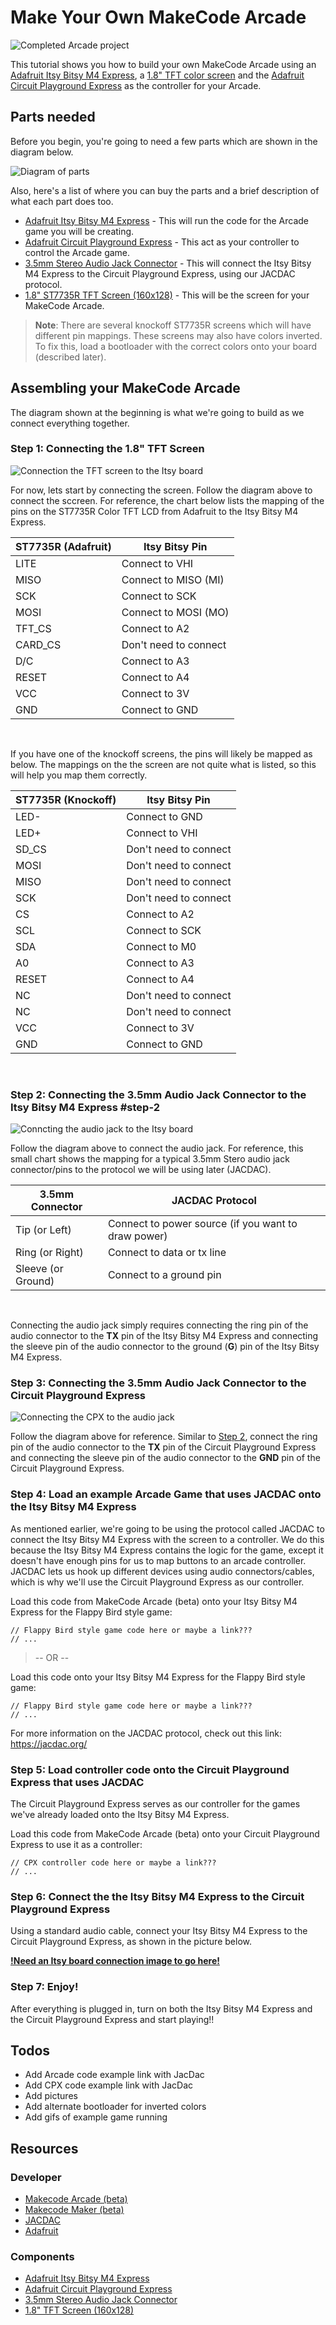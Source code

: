 # Make Your Own MakeCode Arcade

![Completed Arcade project](/static/tutorials/make-your-own-arcade/completed.png)

This tutorial shows you how to build your own MakeCode Arcade using an [Adafruit Itsy Bitsy M4 Express](https://www.adafruit.com/product/3800/), a [1.8" TFT color screen](https://www.adafruit.com/product/358/) and the [Adafruit Circuit Playground Express](https://www.adafruit.com/product/3333/) as the controller for your Arcade.

## Parts needed

Before you begin, you're going to need a few parts which are shown in the diagram below.

![Diagram of parts](/static/tutorials/make-your-own-arcade/parts-needed.png)

Also, here's a list of where you can buy the parts and a brief description of what each part does too.

* [Adafruit Itsy Bitsy M4 Express](https://www.adafruit.com/product/3800/) - This will run the code for the Arcade game you will be creating.
* [Adafruit Circuit Playground Express](https://www.adafruit.com/product/3333/) - This act as your controller to control the Arcade game.
* [3.5mm Stereo Audio Jack Connector](https://www.adafruit.com/product/2791/) - This will connect the Itsy Bitsy M4 Express to the Circuit Playground Express, using our JACDAC protocol. 
* [1.8" ST7735R TFT Screen (160x128)](https://www.adafruit.com/product/358/) - This will be the screen for your MakeCode Arcade.
>**Note**: There are several knockoff ST7735R screens which will have different pin mappings. These screens may also have colors inverted. To fix this, load a bootloader with the correct colors onto your board (described later).

## Assembling your MakeCode Arcade

The diagram shown at the beginning is what we're going to build as we connect everything together.

### Step 1: Connecting the 1.8" TFT Screen

![Connection the TFT screen to the Itsy board](/static/tutorials/make-your-own-arcade/step1-connect-screen.png)

For now, lets start by connecting the screen. Follow the diagram above to connect the sccreen. For reference, the chart below lists the mapping of the pins on the ST7735R Color TFT LCD from Adafruit to the Itsy Bitsy M4 Express.

| ST7735R (Adafruit)  | Itsy Bitsy Pin|
| ------ | ------ |
| LITE | Connect to VHI |
| MISO |Connect to MISO (MI)  |
| SCK | Connect to SCK |
| MOSI | Connect to MOSI (MO) |
| TFT_CS | Connect to A2 |
| CARD_CS | Don't need to connect |
| D/C | Connect to A3 |
| RESET | Connect to A4 |
| VCC | Connect to 3V |
| GND | Connect to GND |
<br/>

If you have one of the knockoff screens, the pins will likely be mapped as below. The mappings on the the screen are not quite what is listed, so this will help you map them correctly.

| ST7735R (Knockoff) | Itsy Bitsy Pin|
| ------ | ------ |
| LED- | Connect to GND |
| LED+ | Connect to VHI |
| SD_CS | Don't need to connect |
| MOSI | Don't need to connect |
| MISO | Don't need to connect |
| SCK | Don't need to connect |
| CS | Connect to A2 |
| SCL | Connect to SCK |
| SDA | Connect to M0 |
| A0 | Connect to A3 |
| RESET | Connect to A4 |
| NC | Don't need to connect  |
| NC | Don't need to connect  |
| VCC | Connect to 3V |
| GND | Connect to GND |
<br/>

### Step 2: Connecting the 3.5mm Audio Jack Connector to the Itsy Bitsy M4 Express #step-2

![Conncting the audio jack to the Itsy board](/static/tutorials/make-your-own-arcade/step2-hooking-up-jacdac.png)

Follow the diagram above to connect the audio jack.  For reference, this small chart shows the mapping for a typical 3.5mm Stero audio jack connector/pins to the protocol we will be using later (JACDAC). 

| 3.5mm Connector | JACDAC Protocol|
| ------ | ------ |
| Tip (or Left) | Connect to power source (if you want to draw power) |
| Ring (or Right) | Connect to data or tx line |
| Sleeve (or Ground) | Connect to a ground pin|
<br/>

Connecting the audio jack simply requires connecting the ring pin of the audio connector to the **TX** pin of the Itsy Bitsy M4 Express and connecting the sleeve pin of the audio connector to the ground (**G**) pin of the Itsy Bitsy M4 Express.

### Step 3: Connecting the 3.5mm Audio Jack Connector to the Circuit Playground Express

![Connecting the CPX to the audio jack](/static/tutorials/make-your-own-arcade/step3-hooking-up-cpx.png)

Follow the diagram above for reference. Similar to [Step 2](#step-2), connect the ring pin of the audio connector to the **TX** pin of the Circuit Playground Express and connecting the sleeve pin of the audio connector to the **GND** pin of the Circuit Playground Express.

### Step 4: Load an example Arcade Game that uses JACDAC onto the Itsy Bitsy M4 Express

As mentioned earlier, we're going to be using the protocol called JACDAC to connect the Itsy Bitsy M4 Express with the screen to a controller. We do this because the Itsy Bitsy M4 Express contains the logic for the game, except it doesn't have enough pins for us to map buttons to an arcade controller. JACDAC lets us hook up different devices using audio connectors/cables, which is why we'll use the Circuit Playground Express as our controller.

Load this code from MakeCode Arcade (beta) onto your Itsy Bitsy M4 Express for the Flappy Bird style game:

```typescript-ignore
// Flappy Bird style game code here or maybe a link???
// ...
```

>-- OR --
  
Load this code onto your Itsy Bitsy M4 Express for the Flappy Bird style game:

```typescript-ignore
// Flappy Bird style game code here or maybe a link???
// ...
```
 
For more information on the JACDAC protocol, check out this link: https://jacdac.org/

### Step 5: Load controller code onto the Circuit Playground Express that uses JACDAC

The Circuit Playground Express serves as our controller for the games we've already loaded onto the Itsy Bitsy M4 Express. 

Load this code from MakeCode Arcade (beta) onto your Circuit Playground Express to use it as a controller:

```typescript-ignore
// CPX controller code here or maybe a link???
// ...
```

### Step 6: Connect the the Itsy Bitsy M4 Express to the Circuit Playground Express

Using a standard audio cable, connect your Itsy Bitsy M4 Express to the Circuit Playground Express, as shown in the picture below.

**[!Need an Itsy board connection image to go here!](#)**

### Step 7: Enjoy!

After everything is plugged in, turn on both the Itsy Bitsy M4 Express and the Circuit Playground Express and start playing!!

## Todos

* Add Arcade code example link with JacDac
* Add CPX code example link with JacDac
* Add pictures
* Add alternate bootloader for inverted colors
* Add gifs of example game running

## Resources

### Developer

* [Makecode Arcade (beta)](https://arcade.makecode.com/beta)
* [Makecode Maker (beta)](https://maker.makecode.com/beta)
* [JACDAC](https://jacdac.org/)
* [Adafruit](https://www.adafruit.com)

### Components

* [Adafruit Itsy Bitsy M4 Express](https://www.adafruit.com/product/3800/)
* [Adafruit Circuit Playground Express](https://www.adafruit.com/product/3333/)
* [3.5mm Stereo Audio Jack Connector](https://www.adafruit.com/product/2791/)
* [1.8" TFT Screen (160x128)](https://www.adafruit.com/product/358/)
